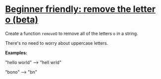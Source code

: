 # [Beginner friendly: remove the letter o (beta)](https://www.codewars.com/kata/beginner-friendly-remove-the-letter-o "https://www.codewars.com/kata/58d3dd53b0fe8c9ac10000b3")

Create a function `removeO` to remove all of the letters `o` in a string.

There's no need to worry about uppercase letters.

**Examples:**

"hello world" --> "hell wrld"

"bono" --> "bn"